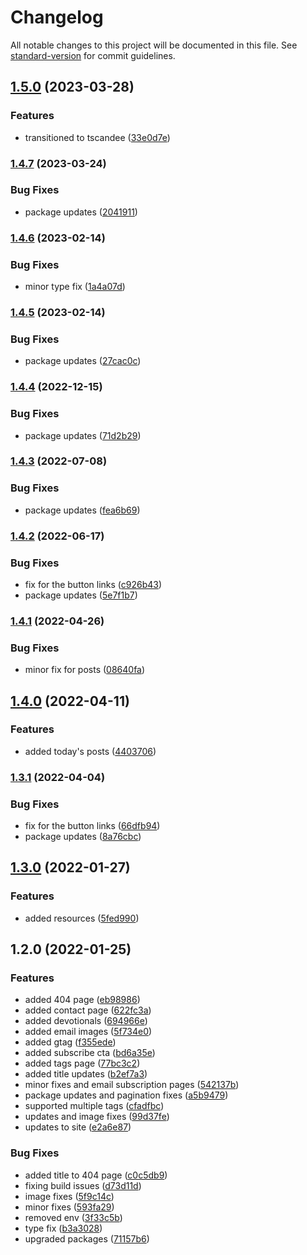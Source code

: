 # Changelog

All notable changes to this project will be documented in this file. See [standard-version](https://github.com/conventional-changelog/standard-version) for commit guidelines.

## [1.5.0](https://github.com/CandeeGenerations/tyler-candee-kjv-nextjs/compare/v1.4.7...v1.5.0) (2023-03-28)


### Features

* transitioned to tscandee ([33e0d7e](https://github.com/CandeeGenerations/tyler-candee-kjv-nextjs/commit/33e0d7e9deb36680ac2c60ddf568b59e936d9ef4))

### [1.4.7](https://github.com/CandeeGenerations/tyler-candee-kjv-nextjs/compare/v1.4.6...v1.4.7) (2023-03-24)


### Bug Fixes

* package updates ([2041911](https://github.com/CandeeGenerations/tyler-candee-kjv-nextjs/commit/20419117a478c1fd230149f98b07ab19e3b13ba0))

### [1.4.6](https://github.com/CandeeGenerations/tyler-candee-kjv-nextjs/compare/v1.4.5...v1.4.6) (2023-02-14)


### Bug Fixes

* minor type fix ([1a4a07d](https://github.com/CandeeGenerations/tyler-candee-kjv-nextjs/commit/1a4a07dfedd908e1f137d379a394ae4e28711fc0))

### [1.4.5](https://github.com/CandeeGenerations/tyler-candee-kjv-nextjs/compare/v1.4.4...v1.4.5) (2023-02-14)


### Bug Fixes

* package updates ([27cac0c](https://github.com/CandeeGenerations/tyler-candee-kjv-nextjs/commit/27cac0cf5983002afe5de9a6ae9541f8770ce341))

### [1.4.4](https://github.com/CandeeGenerations/tyler-candee-kjv-nextjs/compare/v1.4.3...v1.4.4) (2022-12-15)


### Bug Fixes

* package updates ([71d2b29](https://github.com/CandeeGenerations/tyler-candee-kjv-nextjs/commit/71d2b29c833db088e7a725236cbc39113a414fe9))

### [1.4.3](https://github.com/CandeeGenerations/tyler-candee-kjv-nextjs/compare/v1.4.2...v1.4.3) (2022-07-08)


### Bug Fixes

* package updates ([fea6b69](https://github.com/CandeeGenerations/tyler-candee-kjv-nextjs/commit/fea6b69969575d1d0a4fcaaf18ed0efdc9b3263a))

### [1.4.2](https://github.com/CandeeGenerations/tyler-candee-kjv-nextjs/compare/v1.4.1...v1.4.2) (2022-06-17)


### Bug Fixes

* fix for the button links ([c926b43](https://github.com/CandeeGenerations/tyler-candee-kjv-nextjs/commit/c926b4333f6f18d1e02758ec31d59199d152b8b2))
* package updates ([5e7f1b7](https://github.com/CandeeGenerations/tyler-candee-kjv-nextjs/commit/5e7f1b74a52260251acfeb47095138a197b00bb9))

### [1.4.1](https://github.com/CandeeGenerations/tyler-candee-kjv-nextjs/compare/v1.4.0...v1.4.1) (2022-04-26)


### Bug Fixes

* minor fix for posts ([08640fa](https://github.com/CandeeGenerations/tyler-candee-kjv-nextjs/commit/08640fa92afa6d7c6d0d96665cc09d208a00438b))

## [1.4.0](https://github.com/CandeeGenerations/tyler-candee-kjv-nextjs/compare/v1.3.1...v1.4.0) (2022-04-11)


### Features

* added today's posts ([4403706](https://github.com/CandeeGenerations/tyler-candee-kjv-nextjs/commit/4403706fb5f4b2ffcaf1db9d9d68c98dd4133620))

### [1.3.1](https://github.com/CandeeGenerations/tyler-candee-kjv-nextjs/compare/v1.3.0...v1.3.1) (2022-04-04)


### Bug Fixes

* fix for the button links ([66dfb94](https://github.com/CandeeGenerations/tyler-candee-kjv-nextjs/commit/66dfb94a94c4441d3ae425772e7229405348f818))
* package updates ([8a76cbc](https://github.com/CandeeGenerations/tyler-candee-kjv-nextjs/commit/8a76cbc39d48128ada950cc5a8c27d74459ca625))

## [1.3.0](https://github.com/CandeeGenerations/tyler-candee-kjv-nextjs/compare/v1.2.0...v1.3.0) (2022-01-27)


### Features

* added resources ([5fed990](https://github.com/CandeeGenerations/tyler-candee-kjv-nextjs/commit/5fed9901ac4d3e231f66c101b040f808a55d8324))

## 1.2.0 (2022-01-25)


### Features

* added 404 page ([eb98986](https://github.com/CandeeGenerations/tyler-candee-kjv-nextjs/commit/eb9898627dfe518e4d26a05dcc625ae99da022c6))
* added contact page ([622fc3a](https://github.com/CandeeGenerations/tyler-candee-kjv-nextjs/commit/622fc3ac4b41aeebd13e1d4506f25938e9d54643))
* added devotionals ([694966e](https://github.com/CandeeGenerations/tyler-candee-kjv-nextjs/commit/694966e041e4f8200e0a9cbb3e5dee81076d34d1))
* added email images ([5f734e0](https://github.com/CandeeGenerations/tyler-candee-kjv-nextjs/commit/5f734e0c609e810778208d23f5f2b3df7f42b8ab))
* added gtag ([f355ede](https://github.com/CandeeGenerations/tyler-candee-kjv-nextjs/commit/f355ede98186fa32127dae6570303808d9970a70))
* added subscribe cta ([bd6a35e](https://github.com/CandeeGenerations/tyler-candee-kjv-nextjs/commit/bd6a35ed2645ba7e53539c311d2aabe092437013))
* added tags page ([77bc3c2](https://github.com/CandeeGenerations/tyler-candee-kjv-nextjs/commit/77bc3c23684ebb3078e42eb01f54fe649e88b1b8))
* added title updates ([b2ef7a3](https://github.com/CandeeGenerations/tyler-candee-kjv-nextjs/commit/b2ef7a3a4f658145d8fdac5946a74695837864a0))
* minor fixes and email subscription pages ([542137b](https://github.com/CandeeGenerations/tyler-candee-kjv-nextjs/commit/542137b58102a94cc9ce718e242eaf38de724448))
* package updates and pagination fixes ([a5b9479](https://github.com/CandeeGenerations/tyler-candee-kjv-nextjs/commit/a5b9479d9f30d6839815e1b5a7d3c9c37a92b6d4))
* supported multiple tags ([cfadfbc](https://github.com/CandeeGenerations/tyler-candee-kjv-nextjs/commit/cfadfbca621a0bd5b2f10f2501a253a55f90d1f7))
* updates and image fixes ([99d37fe](https://github.com/CandeeGenerations/tyler-candee-kjv-nextjs/commit/99d37fe87eeb8252be126898e64ec256e794896e))
* updates to site ([e2a6e87](https://github.com/CandeeGenerations/tyler-candee-kjv-nextjs/commit/e2a6e87883ce9baf575a04ffccc1dd4b43ee5f74))


### Bug Fixes

* added title to 404 page ([c0c5db9](https://github.com/CandeeGenerations/tyler-candee-kjv-nextjs/commit/c0c5db998ce05dc1db0ca32eeea195c5e0486828))
* fixing build issues ([d73d11d](https://github.com/CandeeGenerations/tyler-candee-kjv-nextjs/commit/d73d11d632a0840692dd4b4e2a483c96a19a75bf))
* image fixes ([5f9c14c](https://github.com/CandeeGenerations/tyler-candee-kjv-nextjs/commit/5f9c14c914de59bd15899f3fb0900432461e4740))
* minor fixes ([593fa29](https://github.com/CandeeGenerations/tyler-candee-kjv-nextjs/commit/593fa293275039add8f37f4133b517abb8f747fc))
* removed env ([3f33c5b](https://github.com/CandeeGenerations/tyler-candee-kjv-nextjs/commit/3f33c5b459242a09c1704b390c7a6d676ebb4f13))
* type fix ([b3a3028](https://github.com/CandeeGenerations/tyler-candee-kjv-nextjs/commit/b3a302815001fc963dbc9bed7580b57553819d7f))
* upgraded packages ([71157b6](https://github.com/CandeeGenerations/tyler-candee-kjv-nextjs/commit/71157b6681532c0eb05f6674a43c42b932f26d44))

